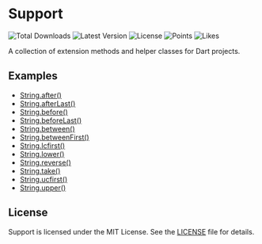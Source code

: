 # Support

![Total Downloads](https://img.shields.io/pub/dm/support)
![Latest Version](https://img.shields.io/pub/v/support)
![License](https://img.shields.io/github/license/filipprober/support)
![Points](https://img.shields.io/pub/points/support)
![Likes](https://img.shields.io/pub/likes/support)

A collection of extension methods and helper classes for Dart projects.

## Examples

- [String.after()](https://github.com/filipprober/support/tree/0.x/example/string_after.dart)
- [String.afterLast()](https://github.com/filipprober/support/tree/0.x/example/string_after_last.dart)
- [String.before()](https://github.com/filipprober/support/tree/0.x/example/string_before.dart)
- [String.beforeLast()](https://github.com/filipprober/support/tree/0.x/example/string_before_last.dart)
- [String.between()](https://github.com/filipprober/support/tree/0.x/example/string_between.dart)
- [String.betweenFirst()](https://github.com/filipprober/support/tree/0.x/example/string_between_first.dart)
- [String.lcfirst()](https://github.com/filipprober/support/tree/0.x/example/string_lcfirst.dart)
- [String.lower()](https://github.com/filipprober/support/tree/0.x/example/string_lower.dart)
- [String.reverse()](https://github.com/filipprober/support/tree/0.x/example/string_reverse.dart)
- [String.take()](https://github.com/filipprober/support/tree/0.x/example/string_take.dart)
- [String.ucfirst()](https://github.com/filipprober/support/tree/0.x/example/string_ucfirst.dart)
- [String.upper()](https://github.com/filipprober/support/tree/0.x/example/string_upper.dart)

## License

Support is licensed under the MIT License. See the [LICENSE](https://github.com/filipprober/support/blob/0.x/LICENSE) file for details.

